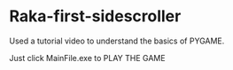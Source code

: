 # Raka-first-sidescroller
Used a tutorial video to understand the basics of PYGAME.


Just click MainFile.exe to PLAY THE GAME

